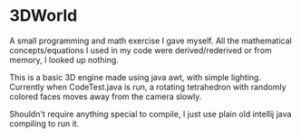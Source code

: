 # 3DWorld

A small programming and math exercise I gave myself. All the mathematical concepts/equations I used in my code were derived/rederived or from memory, I looked up nothing.

This is a basic 3D engine made using java awt, with simple lighting. Currently when CodeTest.java is run, a rotating tetrahedron with randomly colored faces moves away from the camera slowly.

Shouldn't require anything special to compile, I just use plain old intellij java compiling to run it.

